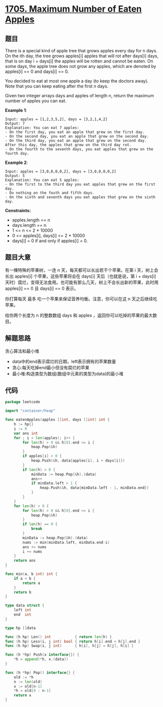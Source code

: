 # [1705. Maximum Number of Eaten Apples](https://leetcode-cn.com/problems/maximum-number-of-eaten-apples/)

## 题目

There is a special kind of apple tree that grows apples every day for n days. On the ith day, the tree grows apples[i] apples that will rot after days[i] days, that is on day i + days[i] the apples will be rotten and cannot be eaten. On some days, the apple tree does not grow any apples, which are denoted by apples[i] == 0 and days[i] == 0.

You decided to eat at most one apple a day (to keep the doctors away). Note that you can keep eating after the first n days.

Given two integer arrays days and apples of length n, return the maximum number of apples you can eat.

**Example 1**:

    Input: apples = [1,2,3,5,2], days = [3,2,1,4,2]
    Output: 7
    Explanation: You can eat 7 apples:
    - On the first day, you eat an apple that grew on the first day.
    - On the second day, you eat an apple that grew on the second day.
    - On the third day, you eat an apple that grew on the second day. After this day, the apples that grew on the third day rot.
    - On the fourth to the seventh days, you eat apples that grew on the fourth day.

**Example 2**:

    Input: apples = [3,0,0,0,0,2], days = [3,0,0,0,0,2]
    Output: 5
    Explanation: You can eat 5 apples:
    - On the first to the third day you eat apples that grew on the first day.
    - Do nothing on the fouth and fifth days.
    - On the sixth and seventh days you eat apples that grew on the sixth day.

**Constraints:**

- apples.length == n
- days.length == n
- 1 <= n <= 2 * 10000
- 0 <= apples[i], days[i] <= 2 * 10000
- days[i] = 0 if and only if apples[i] = 0.

## 题目大意

有一棵特殊的苹果树，一连 n 天，每天都可以长出若干个苹果。在第 i 天，树上会长出 apples[i] 个苹果，这些苹果将会在 days[i] 天后（也就是说，第 i + days[i] 天时）腐烂，变得无法食用。也可能有那么几天，树上不会长出新的苹果，此时用 apples[i] == 0 且 days[i] == 0 表示。

你打算每天 最多 吃一个苹果来保证营养均衡。注意，你可以在这 n 天之后继续吃苹果。

给你两个长度为 n 的整数数组 days 和 apples ，返回你可以吃掉的苹果的最大数目。

## 解题思路

贪心算法和最小堆

  - data中的end表示腐烂的日期，left表示拥有的苹果数量
  - 贪心:每天吃掉end最小但没有腐烂的苹果
  - 最小堆:构造类型为数组(数组中元素的类型为data)的最小堆

## 代码

```go
package leetcode

import "container/heap"

func eatenApples(apples []int, days []int) int {
	h := hp{}
	i := 0
	var ans int
	for ; i < len(apples); i++ {
		for len(h) > 0 && h[0].end <= i {
			heap.Pop(&h)
		}
		if apples[i] > 0 {
			heap.Push(&h, data{apples[i], i + days[i]})
		}
		if len(h) > 0 {
			minData := heap.Pop(&h).(data)
			ans++
			if minData.left > 1 {
				heap.Push(&h, data{minData.left - 1, minData.end})
			}
		}
	}
	for len(h) > 0 {
		for len(h) > 0 && h[0].end <= i {
			heap.Pop(&h)
		}
		if len(h) == 0 {
			break
		}
		minData := heap.Pop(&h).(data)
		nums := min(minData.left, minData.end-i)
		ans += nums
		i += nums
	}
	return ans
}

func min(a, b int) int {
	if a < b {
		return a
	}
	return b
}

type data struct {
	left int
	end  int
}

type hp []data

func (h hp) Len() int           { return len(h) }
func (h hp) Less(i, j int) bool { return h[i].end < h[j].end }
func (h hp) Swap(i, j int)      { h[i], h[j] = h[j], h[i] }

func (h *hp) Push(x interface{}) {
	*h = append(*h, x.(data))
}

func (h *hp) Pop() interface{} {
	old := *h
	n := len(old)
	x := old[n-1]
	*h = old[0 : n-1]
	return x
}
```